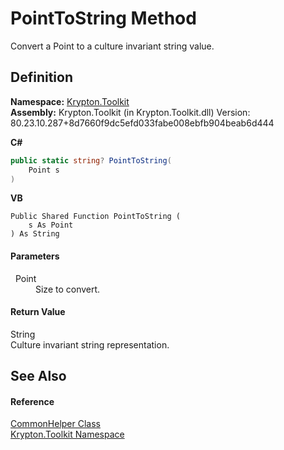 # PointToString Method


Convert a Point to a culture invariant string value.



## Definition
**Namespace:** <a href="79d2eac2-21f4-54ff-7552-b20c33c30600.md">Krypton.Toolkit</a>  
**Assembly:** Krypton.Toolkit (in Krypton.Toolkit.dll) Version: 80.23.10.287+8d7660f9dc5efd033fabe008ebfb904beab6d444

**C#**
``` C#
public static string? PointToString(
	Point s
)
```
**VB**
``` VB
Public Shared Function PointToString ( 
	s As Point
) As String
```



#### Parameters
<dl><dt>  Point</dt><dd>Size to convert.</dd></dl>

#### Return Value
String  
Culture invariant string representation.

## See Also


#### Reference
<a href="13744a42-834d-93cd-437f-a5a616717068.md">CommonHelper Class</a>  
<a href="79d2eac2-21f4-54ff-7552-b20c33c30600.md">Krypton.Toolkit Namespace</a>  

